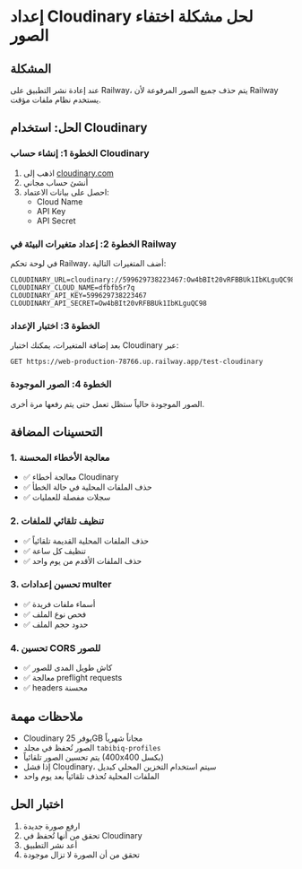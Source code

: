 # إعداد Cloudinary لحل مشكلة اختفاء الصور

## المشكلة
عند إعادة نشر التطبيق على Railway، يتم حذف جميع الصور المرفوعة لأن Railway يستخدم نظام ملفات مؤقت.

## الحل: استخدام Cloudinary

### الخطوة 1: إنشاء حساب Cloudinary
1. اذهب إلى [cloudinary.com](https://cloudinary.com)
2. أنشئ حساب مجاني
3. احصل على بيانات الاعتماد:
   - Cloud Name
   - API Key
   - API Secret

### الخطوة 2: إعداد متغيرات البيئة في Railway
في لوحة تحكم Railway، أضف المتغيرات التالية:

```
CLOUDINARY_URL=cloudinary://599629738223467:Ow4bBIt20vRFBBUk1IbKLguQC98@dfbfb5r7q
CLOUDINARY_CLOUD_NAME=dfbfb5r7q
CLOUDINARY_API_KEY=599629738223467
CLOUDINARY_API_SECRET=Ow4bBIt20vRFBBUk1IbKLguQC98
```

### الخطوة 3: اختبار الإعداد
بعد إضافة المتغيرات، يمكنك اختبار Cloudinary عبر:
```
GET https://web-production-78766.up.railway.app/test-cloudinary
```

### الخطوة 4: الصور الموجودة
الصور الموجودة حالياً ستظل تعمل حتى يتم رفعها مرة أخرى.

## التحسينات المضافة

### 1. معالجة الأخطاء المحسنة
- ✅ معالجة أخطاء Cloudinary
- ✅ حذف الملفات المحلية في حالة الخطأ
- ✅ سجلات مفصلة للعمليات

### 2. تنظيف تلقائي للملفات
- ✅ حذف الملفات المحلية القديمة تلقائياً
- ✅ تنظيف كل ساعة
- ✅ حذف الملفات الأقدم من يوم واحد

### 3. تحسين إعدادات multer
- ✅ أسماء ملفات فريدة
- ✅ فحص نوع الملف
- ✅ حدود حجم الملف

### 4. تحسين CORS للصور
- ✅ كاش طويل المدى للصور
- ✅ معالجة preflight requests
- ✅ headers محسنة

## ملاحظات مهمة
- Cloudinary يوفر 25GB مجاناً شهرياً
- الصور تُحفظ في مجلد `tabibiq-profiles`
- يتم تحسين الصور تلقائياً (400x400 بكسل)
- إذا فشل Cloudinary، سيتم استخدام التخزين المحلي كبديل
- الملفات المحلية تُحذف تلقائياً بعد يوم واحد

## اختبار الحل
1. ارفع صورة جديدة
2. تحقق من أنها تُحفظ في Cloudinary
3. أعد نشر التطبيق
4. تحقق من أن الصورة لا تزال موجودة 